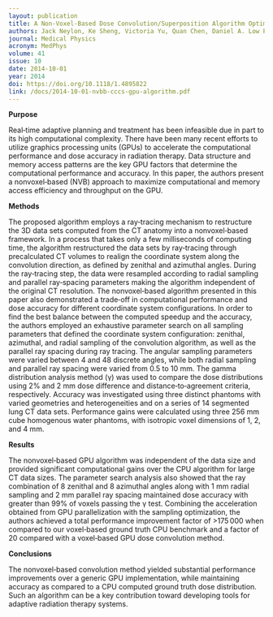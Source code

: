```yaml
---
layout: publication
title: A Non-Voxel-Based Dose Convolution/Superposition Algorithm Optimized for Scalable GPU Architectures
authors: Jack Neylon, Ke Sheng, Victoria Yu, Quan Chen, Daniel A. Low Patrick Kupelian, and Anand Santhanam
journal: Medical Physics
acronym: MedPhys
volume: 41
issue: 10
date: 2014-10-01
year: 2014
doi: https://doi.org/10.1118/1.4895822
link: /docs/2014-10-01-nvbb-cccs-gpu-algorithm.pdf
---
```

**Purpose**

Real‐time adaptive planning and treatment has been infeasible due in part to its high computational complexity. There have been many recent efforts to utilize graphics processing units (GPUs) to accelerate the computational performance and dose accuracy in radiation therapy. Data structure and memory access patterns are the key GPU factors that determine the computational performance and accuracy. In this paper, the authors present a nonvoxel‐based (NVB) approach to maximize computational and memory access efficiency and throughput on the GPU.

**Methods**

The proposed algorithm employs a ray‐tracing mechanism to restructure the 3D data sets computed from the CT anatomy into a nonvoxel‐based framework. In a process that takes only a few milliseconds of computing time, the algorithm restructured the data sets by ray‐tracing through precalculated CT volumes to realign the coordinate system along the convolution direction, as defined by zenithal and azimuthal angles. During the ray‐tracing step, the data were resampled according to radial sampling and parallel ray‐spacing parameters making the algorithm independent of the original CT resolution. The nonvoxel‐based algorithm presented in this paper also demonstrated a trade‐off in computational performance and dose accuracy for different coordinate system configurations. In order to find the best balance between the computed speedup and the accuracy, the authors employed an exhaustive parameter search on all sampling parameters that defined the coordinate system configuration: zenithal, azimuthal, and radial sampling of the convolution algorithm, as well as the parallel ray spacing during ray tracing. The angular sampling parameters were varied between 4 and 48 discrete angles, while both radial sampling and parallel ray spacing were varied from 0.5 to 10 mm. The gamma distribution analysis method (γ) was used to compare the dose distributions using 2% and 2 mm dose difference and distance‐to‐agreement criteria, respectively. Accuracy was investigated using three distinct phantoms with varied geometries and heterogeneities and on a series of 14 segmented lung CT data sets. Performance gains were calculated using three 256 mm cube homogenous water phantoms, with isotropic voxel dimensions of 1, 2, and 4 mm. 

**Results**

The nonvoxel‐based GPU algorithm was independent of the data size and provided significant computational gains over the CPU algorithm for large CT data sizes. The parameter search analysis also showed that the ray combination of 8 zenithal and 8 azimuthal angles along with 1 mm radial sampling and 2 mm parallel ray spacing maintained dose accuracy with greater than 99% of voxels passing the γ test. Combining the acceleration obtained from GPU parallelization with the sampling optimization, the authors achieved a total performance improvement factor of >175 000 when compared to our voxel‐based ground truth CPU benchmark and a factor of 20 compared with a voxel‐based GPU dose convolution method. 

**Conclusions**

The nonvoxel‐based convolution method yielded substantial performance improvements over a generic GPU implementation, while maintaining accuracy as compared to a CPU computed ground truth dose distribution. Such an algorithm can be a key contribution toward developing tools for adaptive radiation therapy systems.

